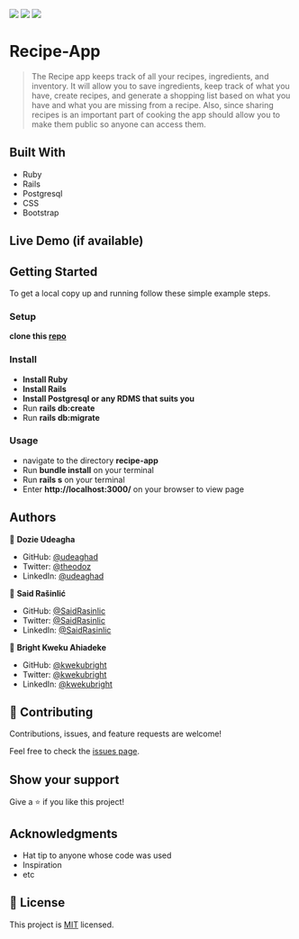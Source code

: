 [![](https://img.shields.io/badge/Microverse-Dozie%20Udeagha-blueviolet)](https://github.com/udeaghad)
[![](https://img.shields.io/badge/Microverse-Said%20Rašinlić-violet)](https://github.com/SaidRasinlic)
[![](https://img.shields.io/badge/Microverse-Bright%20Kweku%Ahiadeke-cyan)](https://github.com/kwekubright)
# Recipe-App

> The Recipe app keeps track of all your recipes, ingredients, and inventory. It will allow you to save ingredients, keep track of what you have, create recipes, and generate a shopping list based on what you have and what you are missing from a recipe. Also, since sharing recipes is an important part of cooking the app should allow you to make them public so anyone can access them.


## Built With

- Ruby
- Rails
- Postgresql
- CSS
- Bootstrap

## Live Demo (if available)


## Getting Started

To get a local copy up and running follow these simple example steps.
### Setup
 **clone this [repo](https://github.com/udeaghad/recipe-app)**
### Install

- **Install Ruby**
- **Install Rails**
- **Install Postgresql or any RDMS that suits you** 
- Run **rails db:create**
- Run **rails db:migrate**

### Usage
- navigate to the directory **recipe-app**
- Run **bundle install** on your terminal
- Run **rails s** on your terminal
- Enter **http://localhost:3000/** on your browser to view page

## Authors

👤 **Dozie Udeagha**

- GitHub: [@udeaghad](https://github.com/udeaghad)
- Twitter: [@theodoz](https://twitter.com/theodoz)
- LinkedIn: [@udeaghad](https://www.linkedin.com/in/dozie-udeagha/)

👤 **Said Rašinlić**

- GitHub: [@SaidRasinlic](https://github.com/SaidRasinlic)
- Twitter: [@SaidRasinlic](https://twitter.com/SaidRasinlic)
- LinkedIn: [ @SaidRasinlic](https://www.linkedin.com/in/saidrasinlic/)

👤 **Bright Kweku Ahiadeke**

- GitHub: [@kwekubright](https://github.com/kwekubright)
- Twitter: [@kwekubright](https://twitter.com/kwekubright)
- LinkedIn: [@kwekubright](https://linkedin.com/in/kwekubright/)

## 🤝 Contributing

Contributions, issues, and feature requests are welcome!

Feel free to check the [issues page](https://github.com/udeaghad/recipe/issues/).

## Show your support

Give a ⭐️ if you like this project!

## Acknowledgments

- Hat tip to anyone whose code was used
- Inspiration
- etc

## 📝 License

This project is [MIT](./LICENSE) licensed.

